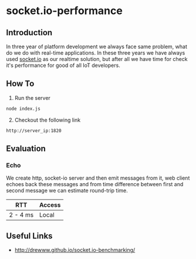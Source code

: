 # socket.io-performance
## Introduction
In three year of platform development we always face same problem, what do we do with real-time applications.
In these three years we have always used [socket.io](https://socket.io/) as our realtime solution, but after all we have time for check
it's performance for good of all IoT developers.

## How To

1. Run the server

```sh
node index.js
```

2. Checkout the following link

```
http://server_ip:1820
```

## Evaluation
### Echo
We create http, socket-io server and then emit messages from it, web client echoes back these messages and
from time difference between first and second message we can estimate round-trip time.

| RTT | Access |
|:---:|:-------|
| 2 - 4 ms | Local |

## Useful Links
- http://drewww.github.io/socket.io-benchmarking/
